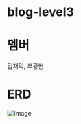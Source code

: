 ﻿# blog-level3
# 멤버
김재익, 추광현

# ERD

![image](https://github.com/Eulga/blog-level3/assets/63146118/a1991fa9-b678-4b99-8184-1789b35a0528)

